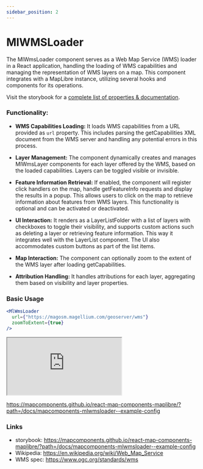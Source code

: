 ```yaml
---
sidebar_position: 2
---
```


# MlWMSLoader

The MlWmsLoader component serves as a Web Map Service (WMS) loader in a React application, handling the loading of WMS capabilities and managing the representation of WMS layers on a map. This component integrates with a MapLibre instance, utilizing several hooks and components for its operations.

Visit the storybook for a [complete list of properties & documentation](https://mapcomponents.github.io/react-map-components-maplibre/?path=/docs/mapcomponents-mlwmsloader--example-config).

### Functionality:

- **WMS Capabilities Loading:** It loads WMS capabilities from a URL provided as `url` property. This includes parsing the getCapabilities XML document from the WMS server and handling any potential errors in this process.

- **Layer Management:** The component dynamically creates and manages MlWmsLayer components for each layer offered by the WMS, based on the loaded capabilities. Layers can be toggled visible or invisible.

- **Feature Information Retrieval:** If enabled, the component will register click handlers on the map, handle getFeatureInfo requests and display the results in a popup. This allows users to click on the map to retrieve information about features from WMS layers. This functionality is optional and can be activated or deactivated.

- **UI Interaction:** It renders as a LayerListFolder with a list of layers with checkboxes to toggle their visibility, and supports custom actions such as deleting a layer or retrieving feature information. This way it integrates well with the LayerList component. The UI also accommodates custom buttons as part of the list items.

- **Map Interaction:** The component can optionally zoom to the extent of the WMS layer after loading getCapabilities.

- **Attribution Handling:** It handles attributions for each layer, aggregating them based on visibility and layer properties.

### Basic Usage

```jsx
<MlWmsLoader
  url={"https://magosm.magellium.com/geoserver/wms"}
  zoomToExtent={true}
/>
```

<iframe
  id="iframe--core-maplibremap--style-change-config"
  title="Style Change Config"
  src="https://mapcomponents.github.io/react-map-components-maplibre/iframe.html?args=&id=mapcomponents-mlwmsloader--example-config&viewMode=story"
  allowfullscreen=""
  loading="lazy"
  style={{ width: "100%", height: "500px", border: "0px none" }}
></iframe>

https://mapcomponents.github.io/react-map-components-maplibre/?path=/docs/mapcomponents-mlwmsloader--example-config

### Links

- storybook: https://mapcomponents.github.io/react-map-components-maplibre/?path=/docs/mapcomponents-mlwmsloader--example-config
- Wikipedia: https://en.wikipedia.org/wiki/Web_Map_Service
- WMS spec: https://www.ogc.org/standards/wms

